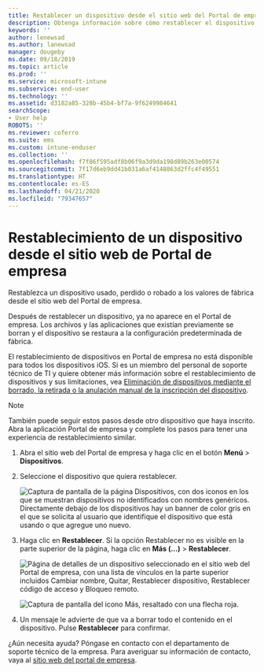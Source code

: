 ```yaml
---
title: Restablecer un dispositivo desde el sitio web del Portal de empresa | Microsoft Docs
description: Obtenga información sobre cómo restablecer el dispositivo a los valores de fábrica desde el sitio web del Portal de empresa.
keywords: ''
author: lenewsad
ms.author: lanewsad
manager: dougeby
ms.date: 09/18/2019
ms.topic: article
ms.prod: ''
ms.service: microsoft-intune
ms.subservice: end-user
ms.technology: ''
ms.assetid: d3182a85-328b-45b4-bf7a-9f6249984641
searchScope:
- User help
ROBOTS: ''
ms.reviewer: coferro
ms.suite: ems
ms.custom: intune-enduser
ms.collection: ''
ms.openlocfilehash: f7f86f595adf8b06f9a3d9da198d89b263e00574
ms.sourcegitcommit: 7f17d6eb9dd41b031a6af4148863d2ffc4f49551
ms.translationtype: HT
ms.contentlocale: es-ES
ms.lasthandoff: 04/21/2020
ms.locfileid: "79347657"
---
```

# <a name="reset-device-from-company-portal-website"></a>Restablecimiento de un dispositivo desde el sitio web de Portal de empresa

Restablezca un dispositivo usado, perdido o robado a los valores de fábrica desde el sitio web del Portal de empresa.  

Después de restablecer un dispositivo, ya no aparece en el Portal de empresa. Los archivos y las aplicaciones que existían previamente se borran y el dispositivo se restaura a la configuración predeterminada de fábrica. 

El restablecimiento de dispositivos en Portal de empresa no está disponible para todos los dispositivos iOS. Si es un miembro del personal de soporte técnico de TI y quiere obtener más información sobre el restablecimiento de dispositivos y sus limitaciones, vea [Eliminación de dispositivos mediante el borrado, la retirada o la anulación manual de la inscripción del dispositivo](https://docs.microsoft.com/intune/devices-wipe).  

> [!Note]
> También puede seguir estos pasos desde otro dispositivo que haya inscrito. Abra la aplicación Portal de empresa y complete los pasos para tener una experiencia de restablecimiento similar. 

1. Abra el sitio web del Portal de empresa y haga clic en el botón __Menú__ > __Dispositivos__.  

2. Seleccione el dispositivo que quiera restablecer.

    ![Captura de pantalla de la página Dispositivos, con dos iconos en los que se muestran dispositivos no identificados con nombres genéricos. Directamente debajo de los dispositivos hay un banner de color gris en el que se solicita al usuario que identifique el dispositivo que está usando o que agregue uno nuevo.](./media/rename-reset-device-step2-1808.png)  

3. Haga clic en **Restablecer**. Si la opción Restablecer no es visible en la parte superior de la página, haga clic en **Más (...)**  > **Restablecer**.  

     ![Página de detalles de un dispositivo seleccionado en el sitio web del Portal de empresa, con una lista de vínculos en la parte superior incluidos Cambiar nombre, Quitar, Restablecer dispositivo, Restablecer código de acceso y Bloqueo remoto. ](./media/rename-reset-device-1808.png)  

    ![Captura de pantalla del icono Más, resaltado con una flecha roja.](./media/rename-reset-device-step3-more-1808.png)  

4. Un mensaje le advierte de que va a borrar todo el contenido en el dispositivo. Pulse **Restablecer** para confirmar.  

¿Aún necesita ayuda? Póngase en contacto con el departamento de soporte técnico de la empresa. Para averiguar su información de contacto, vaya al [sitio web del portal de empresa](https://go.microsoft.com/fwlink/?linkid=2010980).
